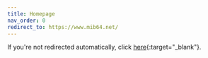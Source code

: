 ```yaml
---
title: Homepage
nav_order: 0
redirect_to: https://www.mib64.net/
---
```


If you're not redirected automatically, click [here](https://www.mib64.net/){:target="_blank"}.
